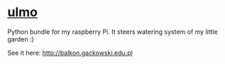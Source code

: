 # [ulmo](http://tolkiengateway.net/wiki/Ulmo)
Python bundle for my raspberry Pi. It steers watering system of my little garden :)

See it here: http://balkon.gackowski.edu.pl
